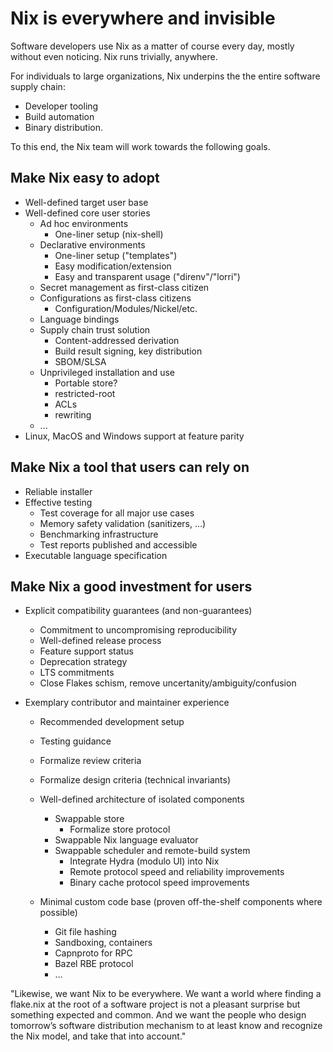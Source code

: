 # Nix is everywhere and invisible

Software developers use Nix as a matter of course every day, mostly without even noticing.
Nix runs trivially, anywhere.

For individuals to large organizations, Nix underpins the the entire software supply chain:
- Developer tooling
- Build automation
- Binary distribution.

To this end, the Nix team will work towards the following goals.

## Make Nix easy to adopt

  - Well-defined target user base
  - Well-defined core user stories
    - Ad hoc environments
        - One-liner setup (nix-shell)
    - Declarative environments
        - One-liner setup ("templates")
        - Easy modification/extension
        - Easy and transparent usage ("direnv"/"lorri")
    - Secret management as first-class citizen
    - Configurations as first-class citizens
        - Configuration/Modules/Nickel/etc.
    - Language bindings
    - Supply chain trust solution
        - Content-addressed derivation
        - Build result signing, key distribution
        - SBOM/SLSA
    - Unprivileged installation and use
        <!-- valentin: this needs clarification, I still don't know what rewriting is -->
        - Portable store?
        - restricted-root
        - ACLs
        - rewriting
    - ...
  - Linux, MacOS and Windows support at feature parity

## Make Nix a tool that users can rely on

  - Reliable installer
  - Effective testing
    - Test coverage for all major use cases
    - Memory safety validation (sanitizers, ...)
    - Benchmarking infrastructure
    - Test reports published and accessible
  - Executable language specification
 
## Make Nix a good investment for users

  - Explicit compatibility guarantees (and non-guarantees)
    - Commitment to uncompromising reproducibility
    - Well-defined release process
    - Feature support status
    - Deprecation strategy
    - LTS commitments
    - Close Flakes schism, remove uncertanity/ambiguity/confusion

  - Exemplary contributor and maintainer experience
    - Recommended development setup
    - Testing guidance
    - Formalize review criteria
    - Formalize design criteria (technical invariants)
    - Well-defined architecture of isolated components
        - Swappable store
          - Formalize store protocol
        - Swappable Nix language evaluator
        - Swappable scheduler and remote-build system
            - Integrate Hydra (modulo UI) into Nix
            - Remote protocol speed and reliability improvements
            - Binary cache protocol speed improvements

    - Minimal custom code base (proven off-the-shelf components where possible)
      - Git file hashing
      - Sandboxing, containers
      - Capnproto for RPC
      - Bazel RBE protocol
      - ...

    
<!-- roberth after meeting, feel free to remove when processed: be the binary distribution method of choice for dev tooling, such as IDE plugins that bundle their own binaries (needs Nix (libstore? installer?) to run trivially, anywhere) -->
<!-- valentin: see the top-level goal above, does that match your idea? -->
<!-- valentin: the architectural aspects seem to be dispersed a bit. I still think all the component notes should belong to one goal and rearranged accordingly. -->


"Likewise, we want Nix to be everywhere. We want a world where finding a flake.nix at the root of a software project is not a pleasant surprise but something expected and common. And we want the people who design tomorrow’s software distribution mechanism to at least know and recognize the Nix model, and take that into account."
